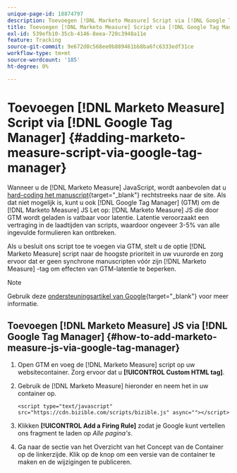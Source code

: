 ```yaml
---
unique-page-id: 18874797
description: Toevoegen [!DNL Marketo Measure] Script via [!DNL Google Tag Manager] - [!DNL Marketo Measure]
title: Toevoegen [!DNL Marketo Measure] Script via [!DNL Google Tag Manager]
exl-id: 539efb10-35cb-4146-8eea-728c3948a11e
feature: Tracking
source-git-commit: 9e672d0c568ee0b889461bb8ba6fc6333edf31ce
workflow-type: tm+mt
source-wordcount: '185'
ht-degree: 0%

---
```


# Toevoegen [!DNL Marketo Measure] Script via [!DNL Google Tag Manager] {#adding-marketo-measure-script-via-google-tag-manager}

Wanneer u de [!DNL Marketo Measure] JavaScript, wordt aanbevolen dat u [hard-coding het manuscript](/help/marketo-measure-tracking/setting-up-tracking/adding-marketo-measure-script.md){target="_blank"} rechtstreeks naar de site. Als dat niet mogelijk is, kunt u ook [!DNL Google Tag Manager] (GTM) om de [!DNL Marketo Measure] JS Let op: [!DNL Marketo Measure] JS die door GTM wordt geladen is vatbaar voor latentie. Latentie veroorzaakt een vertraging in de laadtijden van scripts, waardoor ongeveer 3-5% van alle ingevulde formulieren kan ontbreken.

Als u besluit ons script toe te voegen via GTM, stelt u de optie [!DNL Marketo Measure] script naar de hoogste prioriteit in uw vuurorde en zorg ervoor dat er geen synchrone manuscripten vóór zijn [!DNL Marketo Measure] -tag om effecten van GTM-latentie te beperken.

>[!NOTE]
>
>Gebruik deze [ondersteuningsartikel van Google](https://support.google.com/tagmanager/answer/2772421?hl=en){target="_blank"} voor meer informatie.

## Toevoegen [!DNL Marketo Measure] JS via [!DNL Google Tag Manager] {#how-to-add-marketo-measure-js-via-google-tag-manager}

1. Open GTM en voeg de [!DNL Marketo Measure] script op uw websitecontainer. Zorg ervoor dat u **[!UICONTROL Custom HTML tag]**.

1. Gebruik de [!DNL Marketo Measure] hieronder en neem het in uw container op.

   `<script type="text/javascript" src="https://cdn.bizible.com/scripts/bizible.js" async=""></script>`

1. Klikken **[!UICONTROL Add a Firing Rule]** zodat je Google kunt vertellen ons fragment te laden op *Alle pagina&#39;s*.

1. Ga naar de sectie van het Overzicht van het Concept van de Container op de linkerzijde. Klik op de knop om een versie van de container te maken en de wijzigingen te publiceren.
